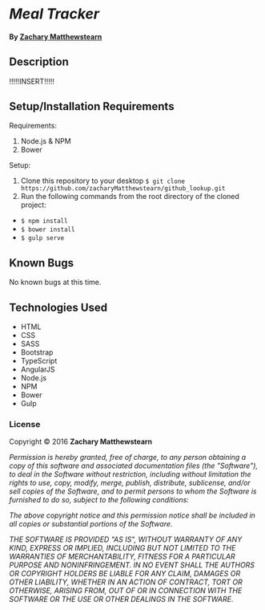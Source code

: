 # _Meal Tracker_

#### By [**Zachary Matthewstearn**](https://github.com/zacharyMatthewstearn)

## Description

!!!!!INSERT!!!!!

## Setup/Installation Requirements

Requirements:

1. Node.js & NPM
2. Bower

Setup:

1. Clone this repository to your desktop `$ git clone https://github.com/zacharyMatthewstearn/github_lookup.git`
2. Run the following commands from the root directory of the cloned project:
  * `$ npm install`
  * `$ bower install`
  * `$ gulp serve`

## Known Bugs

No known bugs at this time.

## Technologies Used

* HTML
* CSS
* SASS
* Bootstrap
* TypeScript
* AngularJS
* Node.js
* NPM
* Bower
* Gulp

### License

Copyright &copy; 2016 **Zachary Matthewstearn**

_Permission is hereby granted, free of charge, to any person obtaining a copy of this software and associated documentation files (the "Software"), to deal in the Software without restriction, including without limitation the rights to use, copy, modify, merge, publish, distribute, sublicense, and/or sell copies of the Software, and to permit persons to whom the Software is furnished to do so, subject to the following conditions:_

_The above copyright notice and this permission notice shall be included in all copies or substantial portions of the Software._

_THE SOFTWARE IS PROVIDED "AS IS", WITHOUT WARRANTY OF ANY KIND, EXPRESS OR IMPLIED, INCLUDING BUT NOT LIMITED TO THE WARRANTIES OF MERCHANTABILITY, FITNESS FOR A PARTICULAR PURPOSE AND NONINFRINGEMENT. IN NO EVENT SHALL THE AUTHORS OR COPYRIGHT HOLDERS BE LIABLE FOR ANY CLAIM, DAMAGES OR OTHER LIABILITY, WHETHER IN AN ACTION OF CONTRACT, TORT OR OTHERWISE, ARISING FROM, OUT OF OR IN CONNECTION WITH THE SOFTWARE OR THE USE OR OTHER DEALINGS IN THE SOFTWARE._
